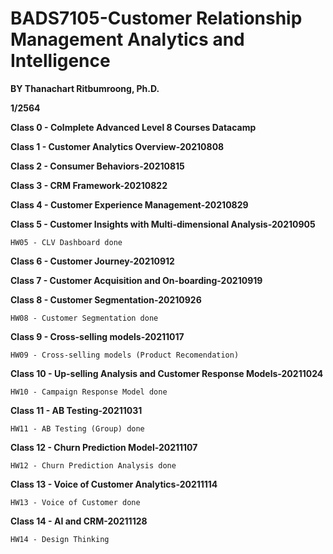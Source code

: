 # BADS7105-Customer Relationship Management Analytics and Intelligence

**BY Thanachart Ritbumroong, Ph.D.**

**1/2564** 

 **Class 0 - Colmplete Advanced Level 8 Courses Datacamp**
 
 **Class 1 - Customer Analytics Overview-20210808**
 
 **Class 2 - Consumer Behaviors-20210815**
 
 **Class 3 - CRM Framework-20210822**
 
 **Class 4 - Customer Experience Management-20210829**
 
 **Class 5 - Customer Insights with Multi-dimensional Analysis-20210905**
 
    HW05 - CLV Dashboard done
 
 **Class 6 - Customer Journey-20210912**
 
 **Class 7 - Customer Acquisition and On-boarding-20210919**
 
 **Class 8 - Customer Segmentation-20210926**
 
    HW08 - Customer Segmentation done
 
 **Class 9 - Cross-selling models-20211017**
 
    HW09 - Cross-selling models (Product Recomendation)
 
 **Class 10 - Up-selling Analysis and Customer Response Models-20211024**
 
    HW10 - Campaign Response Model done
 
 **Class 11 - AB Testing-20211031**
 
    HW11 - AB Testing (Group) done
 
 **Class 12 - Churn Prediction Model-20211107**
 
    HW12 - Churn Prediction Analysis done
 
 **Class 13 - Voice of Customer Analytics-20211114** 
 
    HW13 - Voice of Customer done
 
 **Class 14 - AI and CRM-20211128**
 
    HW14 - Design Thinking
